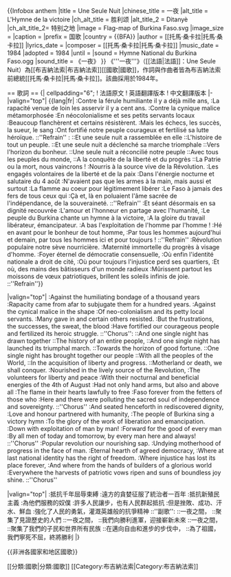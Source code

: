{{Infobox anthem
|title         = Une Seule Nuit
|chinese_title = 一夜
|alt_title     = L'Hymne de la victoire
|ch_alt_title  = 胜利颂
|alt_title_2   = Ditanyè
|ch_alt_title_2= 特别之地
|image         = Flag-map of Burkina Faso.svg
|image_size    =
|caption       = 
|prefix        = 国歌
|country       = {{BFA}}
|author        = [[托馬·桑卡拉|托馬·桑卡拉]]
|lyrics_date   =
|composer      = [[托馬·桑卡拉|托馬·桑卡拉]]
|music_date    = 1984
|adopted       = 1984
|until         = 
|sound         = Hymne National du Burkina Faso.ogg
|sound_title   = 《一夜》
}}
《'''一夜'''》（[[法語|法語]]：Une Seule Nuit）為[[布吉納法索|布吉納法索]][[國歌|國歌]]，作詞與作曲者皆為布吉納法索前總統[[托馬·桑卡拉|托馬·桑卡拉]]。該曲採用於1984年。

== 歌詞 ==
{| cellpadding="6";
! 法語原文
! 英語翻譯版本
! 中文翻譯版本
|-
|valign="top"|
{{lang|fr|
:Contre la férule humiliante il y a déjà mille ans,
:La rapacité venue de loin les asservir il y a cent ans.
:Contre la cynique malice métamorphosée
:En néocolonialisme et ses petits servants locaux
:Beaucoup flanchèrent et certains résistèrent.
:Mais les échecs, les succès, la sueur, le sang
:Ont fortifié notre peuple courageux et fertilisé sa lutte héroïque.
::''Refrain'' :
::Et une seule nuit a rassemblée en elle
::L'histoire de tout un peuple.
::Et une seule nuit a déclenché sa marche triomphale
::Vers l'horizon du bonheur.
::Une seule nuit a réconcilié notre peuple
::Avec tous les peuples du monde,
::A la conquête de la liberté et du progrès
::La Patrie ou la mort, nous vaincrons !
:Nourris à la source vive de la Révolution.
:Les engagés volontaires de la liberté et de la paix
:Dans l'énergie nocturne et salutaire du 4 août
:N'avaient pas que les armes à la main, mais aussi et surtout
:La flamme au coeur pour légitimement libérer
:Le Faso à jamais des fers de tous ceux qui
:Çà et, là en poluaient l'âme sacrée de l'indépendance, de la souveraineté.
::''Refrain''
:Et séant désormais en sa dignité recouvrée
:L'amour et l'honneur en partage avec l'humanité,
:Le peuple du Burkina chante un hymne à la victoire,
:A la gloire du travail libérateur, émancipateur.
:A bas l'exploitation de l'homme par l'homme !
:Hé en avant pour le bonheur de tout homme,
:Par tous les hommes aujourd'hui et demain, par tous les hommes ici et pour toujours !
::''Refrain''
:Révolution populaire notre sève nourricière.
:Maternité immortelle du progrès à visage d'homme.
:Foyer éternel de démocratie consensuelle,
:Où enfin l'identité nationale a droit de cité,
:Où pour toujours l'injustice perd ses quartiers,
:Et où, des mains des bâtisseurs d'un monde radieux
:Mûrissent partout les moissons de vœux patriotiques, brillent les soleils infinis de joie.
::''Refrain''}}

|valign="top"|
:Against the humiliating bondage of a thousand years
:Rapacity came from afar to subjugate them for a hundred years.
:Against the cynical malice in the shape
:Of neo-colonialism and its petty local servants.
:Many gave in and certain others resisted.
:But the frustrations, the successes, the sweat, the blood
:Have fortified our courageous people and fertilized its heroic struggle.
::''Chorus'':
::And one single night has drawn together
::The history of an entire people,
::And one single night has launched its triumphal march.
::Towards the horizon of good fortune.
::One single night has brought together our people
::With all the peoples of the World,
::In the acquisition of liberty and progress.
::Motherland or death, we shall conquer.
:Nourished in the lively source of the Revolution,
:The volunteers for liberty and peace
:With their nocturnal and beneficial energies of the 4th of August
:Had not only hand arms, but also and above all
:The flame in their hearts lawfully to free
:Faso forever from the fetters of those who
:Here and there were polluting the sacred soul of independence and sovereignty.
::''Chorus''
:And seated henceforth in rediscovered dignity,
:Love and honour partnered with humanity,
:The people of Burkina sing a victory hymn
:To the glory of the work of liberation and emancipation.
:Down with exploitation of man by man!
:Forward for the good of every man
:By all men of today and tomorrow, by every man here and always!
::''Chorus''
:Popular revolution our nourishing sap.
:Undying motherhood of progress in the face of man.
:Eternal hearth of agreed democracy,
:Where at last national identity has the right of freedom.
:Where injustice has lost its place forever,
:And where from the hands of builders of a glorious world
:Everywhere the harvests of patriotic vows ripen and suns of boundless joy shine.
::''Chorus''

|valign="top"|
:抵抗千年屈辱束縛
:遠方的貪婪征服了統治者一百年
:抵抗新殖民主義
:為他們服務的奴僕
:許多人民讓步，也有人民群起抵抗
:但是挫敗、成功、汗水、鮮血
:強化了人民的勇氣，灌溉英雄般的抗爭精神
::''副歌'':
::一夜之間，
::聚集了見證歷史的人們
::一夜之間，
::我們向勝利進軍，迎接嶄新未來
::一夜之間，
::聚集了我們的子民和世界所有民族
::在邁向自由和進步的步伐中，
::為了祖國，我們寧死不屈，終將勝利
|}

{{非洲各國家和地区國歌}}

[[分類:國歌|分類:國歌]]
[[Category:布吉納法索|Category:布吉納法索]]